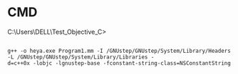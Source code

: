 # CMD

C:\Users\DELL\Test_Objective_C>

<code>
g++ -o heya.exe Program1.mm -I /GNUstep/GNUstep/System/Library/Headers -L /GNUstep/GNUstep/System/Library/Libraries -
d=c++0x -lobjc -lgnustep-base -fconstant-string-class=NSConstantString
</code>
